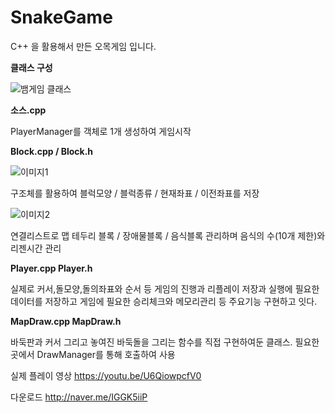 # SnakeGame

C++ 을 활용해서 만든 오목게임 입니다.

**클래스 구성**

![뱀게임 클래스](https://user-images.githubusercontent.com/82795868/206752972-001de5d5-6d8d-4449-b5af-e26f92a4d1fb.png)

**소스.cpp**

PlayerManager를 객체로 1개 생성하여 게임시작


**Block.cpp / Block.h**

![이미지1](https://user-images.githubusercontent.com/82795868/206752721-e1676071-7545-4435-8e7d-d8f2ae1c6259.png)

구조체를 활용하여 블럭모양 / 블럭종류 / 현재좌표 / 이전좌표를 저장

![이미지2](https://user-images.githubusercontent.com/82795868/206752881-679a635b-ed40-46dc-801f-fa707234d53c.png)

연결리스트로 맵 테두리 블록 / 장애물블록 / 음식블록 관리하며 음식의 수(10개 제한)와 리젠시간 관리


**Player.cpp Player.h**

실제로 커서,돌모양,돌의좌표와 순서 등 게임의 진행과 리플레이 저장과 실행에 필요한 데이터를 저장하고 
게임에 필요한 승리체크와 메모리관리 등 주요기능 구현하고 잇다.



**MapDraw.cpp MapDraw.h**

바둑판과 커서 그리고 놓여진 바둑돌을 그리는 함수를 직접 구현하여둔 클래스. 
필요한곳에서 DrawManager를 통해 호출하여 사용



실제 플레이 영상
https://youtu.be/U6QiowpcfV0

다운로드
http://naver.me/IGGK5iiP
